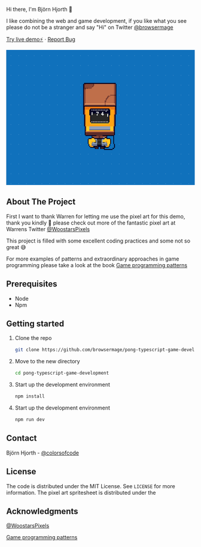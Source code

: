 Hi there, I'm Björn Hjorth 👋

I like combining the web and game development, if you like what you see please do not be a stranger and say "Hi" on Twitter [@browsermage](https://twitter.com/browsermage)


<a href="https://browsermage.github.io/pong-typescript-game-development/">Try live demo⚡️</a>
·
<a href="https://github.com/browsermage/pong-typescript-game-development/issues">Report Bug</a>

<div align="center">
   <img src="./art/pong-playing.gif" width="640" height="360">
</div>

<!-- ABOUT -->
## About The Project

First I want to thank Warren for letting me use the pixel art for this demo, thank you kindly 💝 please check out more of the fantastic pixel art at Warrens Twitter [@WoostarsPixels](https://twitter.com/WoostarsPixels)

This project is filled with some excellent coding practices and some not so great 😅

For more examples of patterns and extraordinary approaches in game programming please take a look at the book [Game programming patterns](https://gameprogrammingpatterns.com/)

<!-- PREREQUISITES -->
## Prerequisites

* Node
* Npm

<!-- STARTING -->
## Getting started 

1. Clone the repo
   ```sh
   git clone https://github.com/browsermage/pong-typescript-game-development.git
   ```
2. Move to the new directory
    ```sh
    cd pong-typescript-game-development
    ```
3. Start up the development environment
   ```sh
   npm install
   ```
4. Start up the development environment
   ```sh
   npm run dev 
   ```
<!-- CONTACT -->
## Contact

Björn Hjorth - [@colorsofcode](https://twitter.com/browsermage)

<!-- LICENSE -->
## License

The code is distributed under the MIT License. See `LICENSE` for more information.
The pixel art spritesheet is distributed under the 

<!-- ACKKNOWLEDGE -->
## Acknowledgments

[@WoostarsPixels](https://twitter.com/WoostarsPixels)

[Game programming patterns](https://gameprogrammingpatterns.com/)

